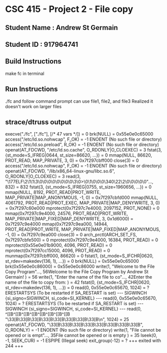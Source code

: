 # CSC 415 - Project 2 - File copy

## Student Name : Andrew St Germain

## Student ID   : 917964741

## Build Instructions
make fc in terminal

## Run Instructions
./fc
and follow command prompt
can use file1, file2, and file3
Realized it doesn't work on larger files

## strace/dtruss output
execve("./fc", ["./fc"], [/* 47 vars */]) = 0
brk(NULL)                               = 0x55e0e0c65000
access("/etc/ld.so.nohwcap", F_OK)      = -1 ENOENT (No such file or directory)
access("/etc/ld.so.preload", R_OK)      = -1 ENOENT (No such file or directory)
openat(AT_FDCWD, "/etc/ld.so.cache", O_RDONLY|O_CLOEXEC) = 3
fstat(3, {st_mode=S_IFREG|0644, st_size=86620, ...}) = 0
mmap(NULL, 86620, PROT_READ, MAP_PRIVATE, 3, 0) = 0x7f297cbff000
close(3)                                = 0
access("/etc/ld.so.nohwcap", F_OK)      = -1 ENOENT (No such file or directory)
openat(AT_FDCWD, "/lib/x86_64-linux-gnu/libc.so.6", O_RDONLY|O_CLOEXEC) = 3
read(3, "\177ELF\2\1\1\3\0\0\0\0\0\0\0\0\3\0>\0\1\0\0\0\340\22\2\0\0\0\0\0"..., 832) = 832
fstat(3, {st_mode=S_IFREG|0755, st_size=1960656, ...}) = 0
mmap(NULL, 8192, PROT_READ|PROT_WRITE, MAP_PRIVATE|MAP_ANONYMOUS, -1, 0) = 0x7f297cbfd000
mmap(NULL, 4061792, PROT_READ|PROT_EXEC, MAP_PRIVATE|MAP_DENYWRITE, 3, 0) = 0x7f297c60e000
mprotect(0x7f297c7e4000, 2097152, PROT_NONE) = 0
mmap(0x7f297c9e4000, 24576, PROT_READ|PROT_WRITE, MAP_PRIVATE|MAP_FIXED|MAP_DENYWRITE, 3, 0x1d6000) = 0x7f297c9e4000
mmap(0x7f297c9ea000, 14944, PROT_READ|PROT_WRITE, MAP_PRIVATE|MAP_FIXED|MAP_ANONYMOUS, -1, 0) = 0x7f297c9ea000
close(3)                                = 0
arch_prctl(ARCH_SET_FS, 0x7f297cbfe500) = 0
mprotect(0x7f297c9e4000, 16384, PROT_READ) = 0
mprotect(0x55e0e01b9000, 4096, PROT_READ) = 0
mprotect(0x7f297cc15000, 4096, PROT_READ) = 0
munmap(0x7f297cbff000, 86620)           = 0
fstat(1, {st_mode=S_IFCHR|0620, st_rdev=makedev(136, 1), ...}) = 0
brk(NULL)                               = 0x55e0e0c65000
brk(0x55e0e0c86000)                     = 0x55e0e0c86000
write(1, "Welcome to the File Copy Program"..., 56Welcome to the File Copy Program by Andrew St Germain!
) = 56
write(1, "Enter the name of the file to co"..., 42Enter the name of the file to copy from:
) = 42
fstat(0, {st_mode=S_IFCHR|0620, st_rdev=makedev(136, 1), ...}) = 0
read(0, 0x55e0e0c65670, 1024)           = ? ERESTARTSYS (To be restarted if SA_RESTART is set)
--- SIGWINCH {si_signo=SIGWINCH, si_code=SI_KERNEL} ---
read(0, 0x55e0e0c65670, 1024)           = ? ERESTARTSYS (To be restarted if SA_RESTART is set)
--- SIGWINCH {si_signo=SIGWINCH, si_code=SI_KERNEL} ---
read(0, ^[[B^[[B^[[B^[[B^[[B^[[B^[[B^[[B
"\33[B\33[B\33[B\33[B\33[B\33[B\33[B\33[B\n", 1024) = 25
openat(AT_FDCWD, "\33[B\33[B\33[B\33[B\33[B\33[B\33[B\33[B", O_RDONLY) = -1 ENOENT (No such file or directory)
write(1, "File cannot be opened or is empt"..., 35File cannot be opened or is empty
) = 35
lseek(0, -1, SEEK_CUR)                  = -1 ESPIPE (Illegal seek)
exit_group(-12)                         = ?
+++ exited with 244 +++

